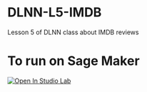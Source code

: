 # DLNN-L5-IMDB
Lesson 5 of DLNN class about IMDB reviews

# To run on Sage Maker
[![Open In Studio Lab](https://studiolab.sagemaker.aws/studiolab.svg)](https://studiolab.sagemaker.aws/import/github/tsrtsr/DLNN-L5-IMDB/Lesson%205%20(IMDB).ipynb)
